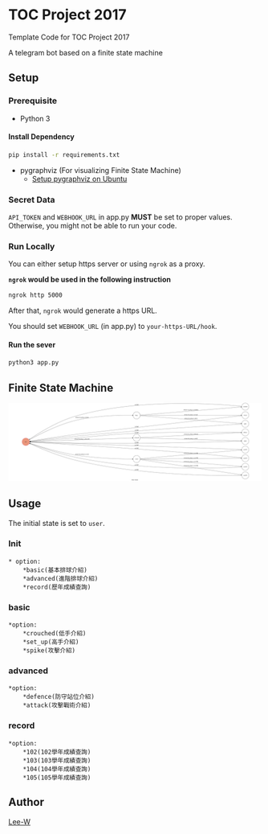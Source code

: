 # TOC Project 2017

Template Code for TOC Project 2017

A telegram bot based on a finite state machine

## Setup

### Prerequisite
* Python 3

#### Install Dependency
```sh
pip install -r requirements.txt
```

* pygraphviz (For visualizing Finite State Machine)
    * [Setup pygraphviz on Ubuntu](http://www.jianshu.com/p/a3da7ecc5303)

### Secret Data

`API_TOKEN` and `WEBHOOK_URL` in app.py **MUST** be set to proper values.
Otherwise, you might not be able to run your code.

### Run Locally
You can either setup https server or using `ngrok` as a proxy.

**`ngrok` would be used in the following instruction**

```sh
ngrok http 5000
```

After that, `ngrok` would generate a https URL.

You should set `WEBHOOK_URL` (in app.py) to `your-https-URL/hook`.

#### Run the sever

```sh
python3 app.py
```

## Finite State Machine
![fsm](./img/show-fsm.jpg)

## Usage
The initial state is set to `user`.
### Init
	* option:
		*basic(基本排球介紹)
		*advanced(進階排球介紹)
		*record(歷年成績查詢)
### basic
	*option:
		*crouched(低手介紹)
		*set_up(高手介紹)
		*spike(攻擊介紹)

### advanced
	*option:
		*defence(防守站位介紹)
		*attack(攻擊戰術介紹)
	
### record
	*option:
		*102(102學年成績查詢)
		*103(103學年成績查詢)
		*104(104學年成績查詢)
		*105(105學年成績查詢)
	
## Author
[Lee-W](https://github.com/Lee-W)
